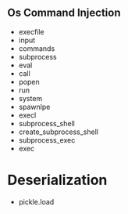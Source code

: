 ## Os Command Injection

- execfile 
- input 
- commands 
- subprocess 
- eval 
- call 
- popen 
- run 
- system 
- spawnlpe 
- execl 
- subprocess_shell 
- create_subprocess_shell 
- subprocess_exec 
- exec 

# Deserialization

- pickle.load


